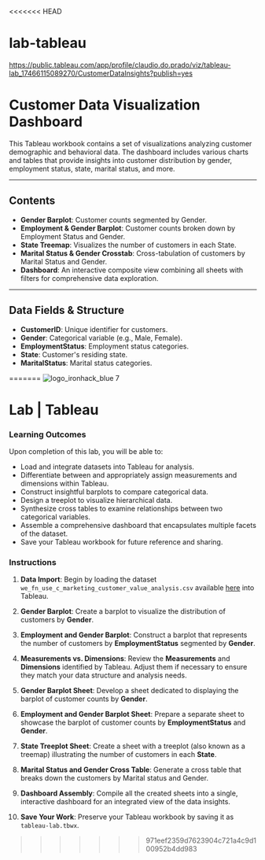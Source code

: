<<<<<<< HEAD
# lab-tableau

https://public.tableau.com/app/profile/claudio.do.prado/viz/tableau-lab_17466115089270/CustomerDataInsights?publish=yes

# Customer Data Visualization Dashboard

This Tableau workbook contains a set of visualizations analyzing customer demographic and behavioral data. The dashboard includes various charts and tables that provide insights into customer distribution by gender, employment status, state, marital status, and more.

---

## Contents

- **Gender Barplot**: Customer counts segmented by Gender.
- **Employment & Gender Barplot**: Customer counts broken down by Employment Status and Gender.
- **State Treemap**: Visualizes the number of customers in each State.
- **Marital Status & Gender Crosstab**: Cross-tabulation of customers by Marital Status and Gender.
- **Dashboard**: An interactive composite view combining all sheets with filters for comprehensive data exploration.

---

## Data Fields & Structure

- **CustomerID**: Unique identifier for customers.
- **Gender**: Categorical variable (e.g., Male, Female).
- **EmploymentStatus**: Employment status categories.
- **State**: Customer's residing state.
- **MaritalStatus**: Marital status categories.


=======
![logo_ironhack_blue 7](https://user-images.githubusercontent.com/23629340/40541063-a07a0a8a-601a-11e8-91b5-2f13e4e6b441.png)

# Lab | Tableau

### Learning Outcomes

Upon completion of this lab, you will be able to:

- Load and integrate datasets into Tableau for analysis.
- Differentiate between and appropriately assign measurements and dimensions within Tableau.
- Construct insightful barplots to compare categorical data.
- Design a treeplot to visualize hierarchical data.
- Synthesize cross tables to examine relationships between two categorical variables.
- Assemble a comprehensive dashboard that encapsulates multiple facets of the dataset.
- Save your Tableau workbook for future reference and sharing.

### Instructions

1. **Data Import**: Begin by loading the dataset `we_fn_use_c_marketing_customer_value_analysis.csv` available [here](https://raw.githubusercontent.com/data-bootcamp-v4/data/main/we_fn_use_c_marketing_customer_value_analysis.csv) into Tableau.

2. **Gender Barplot**: Create a barplot to visualize the distribution of customers by **Gender**.

3. **Employment and Gender Barplot**: Construct a barplot that represents the number of customers by **EmploymentStatus** segmented by **Gender**.

4. **Measurements vs. Dimensions**: Review the **Measurements** and **Dimensions** identified by Tableau. Adjust them if necessary to ensure they match your data structure and analysis needs.

5. **Gender Barplot Sheet**: Develop a sheet dedicated to displaying the barplot of customer counts by **Gender**.

6. **Employment and Gender Barplot Sheet**: Prepare a separate sheet to showcase the barplot of customer counts by **EmploymentStatus** and **Gender**.

7. **State Treeplot Sheet**: Create a sheet with a treeplot (also known as a treemap) illustrating the number of customers in each **State**.

8. **Marital Status and Gender Cross Table**: Generate a cross table that breaks down the customers by Marital status and Gender.

9. **Dashboard Assembly**: Compile all the created sheets into a single, interactive dashboard for an integrated view of the data insights.

10. **Save Your Work**: Preserve your Tableau workbook by saving it as `tableau-lab.tbwx`.
>>>>>>> 971eef2359d7623904c721a4c9d100952b4dd983

